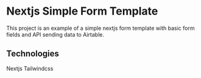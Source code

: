# Nextjs Simple Form Template

This project is an example of a simple nextjs form template with basic form fields and API sending data to Airtable.

## Technologies

Nextjs
Tailwindcss
